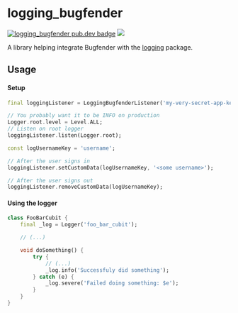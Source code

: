 # logging_bugfender

[![logging_bugfender pub.dev badge][pub-badge]][pub-badge-link]
[![][build-badge]][build-badge-link]

A library helping integrate Bugfender with the [logging] package.

## Usage

#### Setup

```dart
final loggingListener = LoggingBugfenderListener('my-very-secret-app-key');

// You probably want it to be INFO on production
Logger.root.level = Level.ALL;
// Listen on root logger
loggingListener.listen(Logger.root);

const logUsernameKey = 'username';

// After the user signs in
loggingListener.setCustomData(logUsernameKey, '<some username>');

// After the user signs out
loggingListener.removeCustomData(logUsernameKey);
```

#### Using the logger

```dart
class FooBarCubit {
    final _log = Logger('foo_bar_cubit');

    // (...)

    void doSomething() {
        try {
            // (...)
            _log.info('Successfuly did something');
        } catch (e) {
            _log.severe('Failed doing something: $e');
        }
    }
}
```

[pub-badge]: https://img.shields.io/pub/v/logging_bugfender
[pub-badge-link]: https://pub.dev/packages/logging_bugfender
[build-badge]: https://img.shields.io/github/workflow/status/leancodepl/logging_bugfender/test
[build-badge-link]: https://github.com/leancodepl/logging_bugfender/actions?query=workflow%3A%22test%22

[logging]: https://pub.dev/packages/logging
